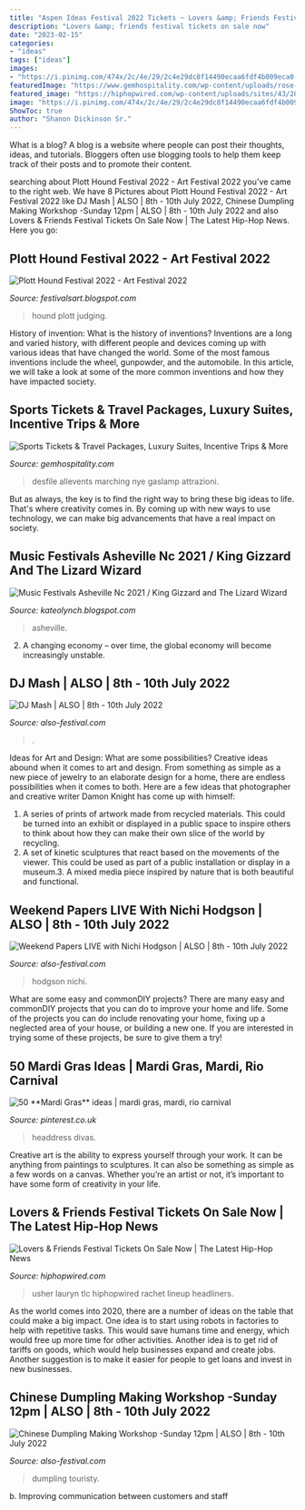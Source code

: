 ```yaml
---
title: "Aspen Ideas Festival 2022 Tickets ~ Lovers &amp; Friends Festival Tickets On Sale Now"
description: "Lovers &amp; friends festival tickets on sale now"
date: "2023-02-15"
categories:
- "ideas"
tags: ["ideas"]
images:
- "https://i.pinimg.com/474x/2c/4e/29/2c4e29dc8f14490ecaa6fdf4b009eca0--costume-carnaval-carnaval-rio.jpg"
featuredImage: "https://www.gemhospitality.com/wp-content/uploads/rose-parade-e1503674730540-768x577.jpg"
featured_image: "https://hiphopwired.com/wp-content/uploads/sites/43/2021/08/16279266972073.jpg?resize=594%2C396&amp;strip=all&amp;quality=85"
image: "https://i.pinimg.com/474x/2c/4e/29/2c4e29dc8f14490ecaa6fdf4b009eca0--costume-carnaval-carnaval-rio.jpg"
ShowToc: true
author: "Shanon Dickinson Sr."
---
```



What is a blog?
A blog is a website where people can post their thoughts, ideas, and tutorials. Bloggers often use blogging tools to help them keep track of their posts and to promote their content.

	

		
searching about Plott Hound Festival 2022 - Art Festival 2022 you've came to the right web. We have 8 Pictures about Plott Hound Festival 2022 - Art Festival 2022 like DJ Mash | ALSO | 8th - 10th July 2022, Chinese Dumpling Making Workshop -Sunday 12pm | ALSO | 8th - 10th July 2022 and also Lovers &amp; Friends Festival Tickets On Sale Now | The Latest Hip-Hop News. Here you go:
		
    
## Plott Hound Festival 2022 - Art Festival 2022

<img loading=lazy src="https://i.ytimg.com/vi/_L2AFYyFa7Q/maxresdefault.jpg" onerror="this.onerror=null;this.src='https://tse1.mm.bing.net/th?id=OIP.XCxt3CDzjtpN9VdgNRESFAHaEK&amp;pid=15.1';" alt="Plott Hound Festival 2022 - Art Festival 2022">

_Source: festivalsart.blogspot.com_

>hound plott judging. 

	

History of invention: What is the history of inventions?
Inventions are a long and varied history, with different people and devices coming up with various ideas that have changed the world. Some of the most famous inventions include the wheel, gunpowder, and the automobile. In this article, we will take a look at some of the more common inventions and how they have impacted society.

    
## Sports Tickets &amp; Travel Packages, Luxury Suites, Incentive Trips &amp; More

<img loading=lazy src="https://www.gemhospitality.com/wp-content/uploads/rose-parade-e1503674730540-768x577.jpg" onerror="this.onerror=null;this.src='https://tse4.mm.bing.net/th?id=OIP.9bhQygrYB1Xlw67qrCmWUgHaFk&amp;pid=15.1';" alt="Sports Tickets &amp; Travel Packages, Luxury Suites, Incentive Trips &amp; More">

_Source: gemhospitality.com_

>desfile allevents marching nye gaslamp attrazioni. 

	

But as always, the key is to find the right way to bring these big ideas to life. That's where creativity comes in. By coming up with new ways to use technology, we can make big advancements that have a real impact on society.

    
## Music Festivals Asheville Nc 2021 / King Gizzard And The Lizard Wizard

<img loading=lazy src="https://www.romanticasheville.com/sites/default/files/images/basic_page/downtown-after-5_0.jpg" onerror="this.onerror=null;this.src='https://tse1.mm.bing.net/th?id=OIP.dWxmBoz4YD92aEiPTt2A6gHaE8&amp;pid=15.1';" alt="Music Festivals Asheville Nc 2021 / King Gizzard and The Lizard Wizard">

_Source: kateolynch.blogspot.com_

>asheville. 

	

2. A changing economy – over time, the global economy will become increasingly unstable.

    
## DJ Mash | ALSO | 8th - 10th July 2022

<img loading=lazy src="https://cms.also-festival.com/rpw_item_events_2021/data/dj-mash/61a22b3a-d2fb-48a5-ba70-78220b505053/940x492q90.jpeg" onerror="this.onerror=null;this.src='https://tse2.mm.bing.net/th?id=OIP.0GcP0iadr6TlAKbouJtAzwHaD4&amp;pid=15.1';" alt="DJ Mash | ALSO | 8th - 10th July 2022">

_Source: also-festival.com_

>. 

	

Ideas for Art and Design: What are some possibilities?
Creative ideas abound when it comes to art and design. From something as simple as a new piece of jewelry to an elaborate design for a home, there are endless possibilities when it comes to both. Here are a few ideas that photographer and creative writer Damon Knight has come up with himself:
1. A series of prints of artwork made from recycled materials. This could be turned into an exhibit or displayed in a public space to inspire others to think about how they can make their own slice of the world by recycling.
2. A set of kinetic sculptures that react based on the movements of the viewer. This could be used as part of a public installation or display in a museum.3. A mixed media piece inspired by nature that is both beautiful and functional.

    
## Weekend Papers LIVE With Nichi Hodgson | ALSO | 8th - 10th July 2022

<img loading=lazy src="https://cms.also-festival.com/rpw_item_events_2021/data/weekend-papers-live-with-nichi-hodgson/weekend_papers_nichi_hodgson/940x492q90.jpeg" onerror="this.onerror=null;this.src='https://tse1.mm.bing.net/th?id=OIP.NUy_HhHxiV_mZ6i0vX559QHaD4&amp;pid=15.1';" alt="Weekend Papers LIVE with Nichi Hodgson | ALSO | 8th - 10th July 2022">

_Source: also-festival.com_

>hodgson nichi. 

	

What are some easy and commonDIY projects?
There are many easy and commonDIY projects that you can do to improve your home and life. Some of the projects you can do include renovating your home, fixing up a neglected area of your house, or building a new one. If you are interested in trying some of these projects, be sure to give them a try!

    
## 50 **Mardi Gras** Ideas | Mardi Gras, Mardi, Rio Carnival

<img loading=lazy src="https://i.pinimg.com/474x/2c/4e/29/2c4e29dc8f14490ecaa6fdf4b009eca0--costume-carnaval-carnaval-rio.jpg" onerror="this.onerror=null;this.src='https://tse1.mm.bing.net/th?id=OIP.1Kx6AqUOKejR5LFhREhpWQAAAA&amp;pid=15.1';" alt="50 **Mardi Gras** ideas | mardi gras, mardi, rio carnival">

_Source: pinterest.co.uk_

>headdress divas. 

	

Creative art is the ability to express yourself through your work. It can be anything from paintings to sculptures. It can also be something as simple as a few words on a canvas. Whether you’re an artist or not, it’s important to have some form of creativity in your life.

    
## Lovers &amp; Friends Festival Tickets On Sale Now | The Latest Hip-Hop News

<img loading=lazy src="https://hiphopwired.com/wp-content/uploads/sites/43/2021/08/16279266972073.jpg?resize=594%2C396&amp;strip=all&amp;quality=85" onerror="this.onerror=null;this.src='https://tse2.mm.bing.net/th?id=OIP.kOlsbRKGS28v-G9YTtKw7wHaE8&amp;pid=15.1';" alt="Lovers &amp; Friends Festival Tickets On Sale Now | The Latest Hip-Hop News">

_Source: hiphopwired.com_

>usher lauryn tlc hiphopwired rachet lineup headliners. 

	

As the world comes into 2020, there are a number of ideas on the table that could make a big impact. One idea is to start using robots in factories to help with repetitive tasks. This would save humans time and energy, which would free up more time for other activities. Another idea is to get rid of tariffs on goods, which would help businesses expand and create jobs. Another suggestion is to make it easier for people to get loans and invest in new businesses.

    
## Chinese Dumpling Making Workshop -Sunday 12pm | ALSO | 8th - 10th July 2022

<img loading=lazy src="https://cms.also-festival.com/rpw_item_events_2021/data/chinese-dumpling-making-workshop-1/dumpling_workshop/940x492q90.jpg" onerror="this.onerror=null;this.src='https://tse1.mm.bing.net/th?id=OIP.U-qU2lueDMtVu0qB1clKrgHaD4&amp;pid=15.1';" alt="Chinese Dumpling Making Workshop -Sunday 12pm | ALSO | 8th - 10th July 2022">

_Source: also-festival.com_

>dumpling touristy. 

	

b. Improving communication between customers and staff 

